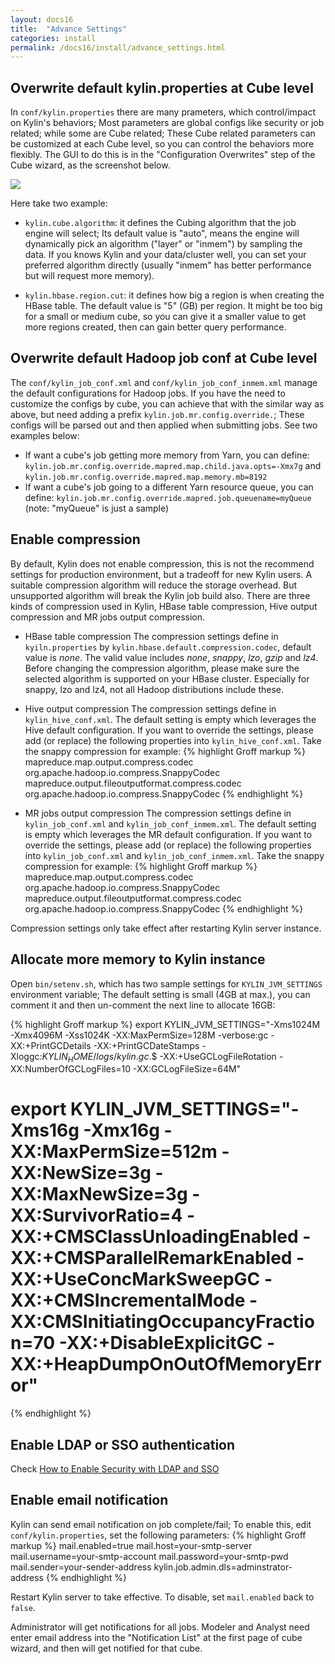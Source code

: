 ```yaml
---
layout: docs16
title:  "Advance Settings"
categories: install
permalink: /docs16/install/advance_settings.html
---
```


## Overwrite default kylin.properties at Cube level
In `conf/kylin.properties` there are many prameters, which control/impact on Kylin's behaviors; Most parameters are global configs like security or job related; while some are Cube related; These Cube related parameters can be customized at each Cube level, so you can control the behaviors more flexibly. The GUI to do this is in the "Configuration Overwrites" step of the Cube wizard, as the screenshot below.

![]( /images/install/overwrite_config.png)

Here take two example: 

 * `kylin.cube.algorithm`: it defines the Cubing algorithm that the job engine will select; Its default value is "auto", means the engine will dynamically pick an algorithm ("layer" or "inmem") by sampling the data. If you knows Kylin and your data/cluster well, you can set your preferred algorithm directly (usually "inmem" has better performance but will request more memory).   

 * `kylin.hbase.region.cut`: it defines how big a region is when creating the HBase table. The default value is "5" (GB) per region. It might be too big for a small or medium cube, so you can give it a smaller value to get more regions created, then can gain better query performance.

## Overwrite default Hadoop job conf at Cube level
The `conf/kylin_job_conf.xml` and `conf/kylin_job_conf_inmem.xml` manage the default configurations for Hadoop jobs. If you have the need to customize the configs by cube, you can achieve that with the similar way as above, but need adding a prefix `kylin.job.mr.config.override.`; These configs will be parsed out and then applied when submitting jobs. See two examples below:

 * If want a cube's job getting more memory from Yarn, you can define: `kylin.job.mr.config.override.mapred.map.child.java.opts=-Xmx7g` and `kylin.job.mr.config.override.mapred.map.memory.mb=8192`
 * If want a cube's job going to a different Yarn resource queue, you can define: `kylin.job.mr.config.override.mapred.job.queuename=myQueue` (note: "myQueue" is just a sample)

## Enable compression

By default, Kylin does not enable compression, this is not the recommend settings for production environment, but a tradeoff for new Kylin users. A suitable compression algorithm will reduce the storage overhead. But unsupported algorithm will break the Kylin job build also. There are three kinds of compression used in Kylin, HBase table compression, Hive output compression and MR jobs output compression. 

* HBase table compression
The compression settings define in `kyiln.properties` by `kylin.hbase.default.compression.codec`, default value is *none*. The valid value includes *none*, *snappy*, *lzo*, *gzip* and *lz4*. Before changing the compression algorithm, please make sure the selected algorithm is supported on your HBase cluster. Especially for snappy, lzo and lz4, not all Hadoop distributions include these. 

* Hive output compression
The compression settings define in `kylin_hive_conf.xml`. The default setting is empty which leverages the Hive default configuration. If you want to override the settings, please add (or replace) the following properties into `kylin_hive_conf.xml`. Take the snappy compression for example:
{% highlight Groff markup %}
    <property>
        <name>mapreduce.map.output.compress.codec</name>
        <value>org.apache.hadoop.io.compress.SnappyCodec</value>
        <description></description>
    </property>
    <property>
        <name>mapreduce.output.fileoutputformat.compress.codec</name>
        <value>org.apache.hadoop.io.compress.SnappyCodec</value>
        <description></description>
    </property>
{% endhighlight %}

* MR jobs output compression
The compression settings define in `kylin_job_conf.xml` and `kylin_job_conf_inmem.xml`. The default setting is empty which leverages the MR default configuration. If you want to override the settings, please add (or replace) the following properties into `kylin_job_conf.xml` and `kylin_job_conf_inmem.xml`. Take the snappy compression for example:
{% highlight Groff markup %}
    <property>
        <name>mapreduce.map.output.compress.codec</name>
        <value>org.apache.hadoop.io.compress.SnappyCodec</value>
        <description></description>
    </property>
    <property>
        <name>mapreduce.output.fileoutputformat.compress.codec</name>
        <value>org.apache.hadoop.io.compress.SnappyCodec</value>
        <description></description>
    </property>
{% endhighlight %}

Compression settings only take effect after restarting Kylin server instance.

## Allocate more memory to Kylin instance

Open `bin/setenv.sh`, which has two sample settings for `KYLIN_JVM_SETTINGS` environment variable; The default setting is small (4GB at max.), you can comment it and then un-comment the next line to allocate 16GB:

{% highlight Groff markup %}
export KYLIN_JVM_SETTINGS="-Xms1024M -Xmx4096M -Xss1024K -XX:MaxPermSize=128M -verbose:gc -XX:+PrintGCDetails -XX:+PrintGCDateStamps -Xloggc:$KYLIN_HOME/logs/kylin.gc.$$ -XX:+UseGCLogFileRotation -XX:NumberOfGCLogFiles=10 -XX:GCLogFileSize=64M"
# export KYLIN_JVM_SETTINGS="-Xms16g -Xmx16g -XX:MaxPermSize=512m -XX:NewSize=3g -XX:MaxNewSize=3g -XX:SurvivorRatio=4 -XX:+CMSClassUnloadingEnabled -XX:+CMSParallelRemarkEnabled -XX:+UseConcMarkSweepGC -XX:+CMSIncrementalMode -XX:CMSInitiatingOccupancyFraction=70 -XX:+DisableExplicitGC -XX:+HeapDumpOnOutOfMemoryError"
{% endhighlight %}

## Enable LDAP or SSO authentication

Check [How to Enable Security with LDAP and SSO](../howto/howto_ldap_and_sso.html)


## Enable email notification

Kylin can send email notification on job complete/fail; To enable this, edit `conf/kylin.properties`, set the following parameters:
{% highlight Groff markup %}
mail.enabled=true
mail.host=your-smtp-server
mail.username=your-smtp-account
mail.password=your-smtp-pwd
mail.sender=your-sender-address
kylin.job.admin.dls=adminstrator-address
{% endhighlight %}

Restart Kylin server to take effective. To disable, set `mail.enabled` back to `false`.

Administrator will get notifications for all jobs. Modeler and Analyst need enter email address into the "Notification List" at the first page of cube wizard, and then will get notified for that cube.
